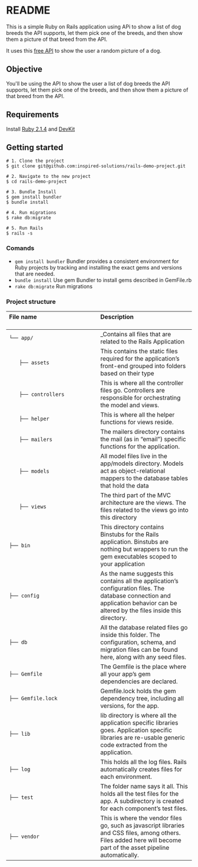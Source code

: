 # README

This is a simple Ruby on Rails application using APi to show a list of dog breeds the API supports, let them pick one of the breeds, and then show them a picture of that breed from the API.

It uses this [free API](https://dog.ceo/dog-api/) to show the user a random picture of a dog.

## Objective

You'll be using the API to show the user a list of dog breeds the API supports, let them pick one of the breeds, and then show them a picture of that breed from the API.

## Requirements
Install [Ruby 2.1.4](https://rubyinstaller.org/downloads/archives/) and [DevKit](https://github.com/vassilvk/slacker/wiki/Installing-Windows-Ruby-DevKit)

## Getting started

```
# 1. Clone the project
$ git clone git@github.com:inspired-solutions/rails-demo-project.git

# 2. Navigate to the new project
$ cd rails-demo-project

# 3. Bundle Install
$ gem install bundler
$ bundle install

# 4. Run migrations
$ rake db:migrate

# 5. Run Rails
$ rails -s
```

### Comands

* `gem install bundler`  Bundler provides a consistent environment for Ruby projects by tracking and installing the exact gems and versions that are needed.
* `bundle install` Use gem Bundler to install gems described in GemFile.rb
* `rake db:migrate` Run migrations

### Project structure
| File name 　　　　　　　　　　　　　　| Description 　　　　　　　　<br><br>| 
| :--  | :--         |
| `└── app/ `  | _Contains all files that are related to the Rails Application |\
| `　　├── assets` | This contains the static files required for the application’s front-end grouped into folders based on their type|
| `　　├── controllers` | This is where all the controller files go. Controllers are responsible for orchestrating the model and views.|
| `　　├── helper` | This is where all the helper functions for views reside. |
| `　　├── mailers` | The mailers directory contains the mail (as in “email”) specific functions for the application.  |
| `　　├── models` | All model files live in the app/models directory. Models act as object-relational mappers to the database tables that hold the data|
| `　　├── views` | The third part of the MVC architecture are the views. The files related to the views go into this directory |
| `├── bin` | This directory contains Binstubs for the Rails application. Binstubs are nothing but wrappers to run the gem executables scoped to your application |
| `├── config` | As the name suggests this contains all the application’s configuration files. The database connection and application behavior can be altered by the files inside this directory.|
| `├── db` | All the database related files go inside this folder. The configuration, schema, and migration files can be found here, along with any seed files. |
| `├── Gemfile` | The Gemfile is the place where all your app’s gem dependencies are declared.  |
| `├── Gemfile.lock` | Gemfile.lock holds the gem dependency tree, including all versions, for the app. |
| `├── lib` | lib directory is where all the application specific libraries goes. Application specific libraries are re-usable generic code extracted from the application. |
| `├── log` | This holds all the log files. Rails automatically creates files for each environment. |
| `├── test` | The folder name says it all. This holds all the test files for the app. A subdirectory is created for each component’s test files.|
| `├── vendor` | This is where the vendor files go, such as javascript libraries and CSS files, among others. Files added here will become part of the asset pipeline automatically.|
